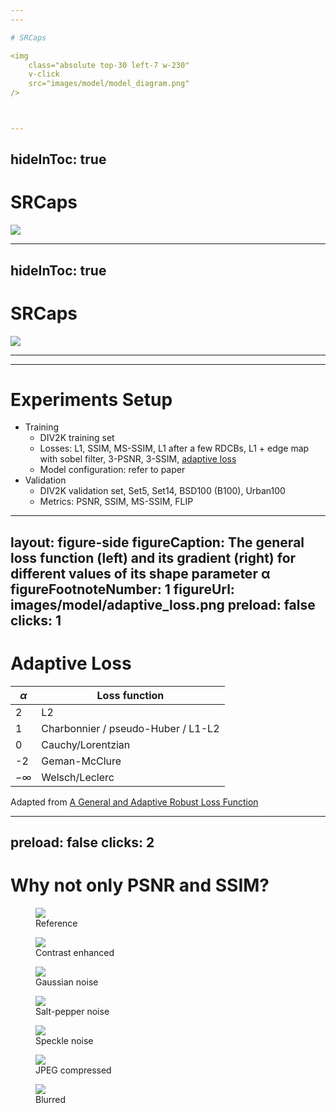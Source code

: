 ```yaml
---
---

# SRCaps

<img
    class="absolute top-30 left-7 w-230"
    v-click
    src="images/model/model_diagram.png"
/>



---
```

hideInToc: true
---

# SRCaps

<img
    class="absolute top-50 left-7 w-230"
    v-click
    src="images/model/capsblock_diagram.png"
/>



---
hideInToc: true
---

# SRCaps

<img
    class="absolute top-40 left-12 w-220"
    v-click
    src="images/model/upnet_diagram.png"
/>



---
---

# Experiments Setup

<v-clicks>

- Training
  - DIV2K training set
  - Losses: L1, SSIM, MS-SSIM, L1 after a few RDCBs, L1 + edge map with sobel filter, 3-PSNR, 3-SSIM, <u>adaptive loss</u>
  - Model configuration: refer to paper
- Validation
  - DIV2K validation set, Set5, Set14, BSD100 (B100), Urban100
  - Metrics: PSNR, SSIM, MS-SSIM, FLIP

</v-clicks>



---
layout: figure-side
figureCaption: The general loss function (left) and its gradient (right) for different values of its shape parameter α
figureFootnoteNumber: 1
figureUrl: images/model/adaptive_loss.png
preload: false
clicks: 1
---

# Adaptive Loss

| $\alpha$  | Loss function                      |
| --------- | ---------------------------------- |
| 2         | L2                                 |
| 1         | Charbonnier / pseudo-Huber / L1-L2 |
| 0         | Cauchy/Lorentzian                  |
| -2        | Geman-McClure                      |
| $-\infty$ | Welsch/Leclerc                     |

<Footnotes separator v-after>
  <Footnote :number=1>Adapted from <a href="https://openaccess.thecvf.com/content_CVPR_2019/html/Barron_A_General_and_Adaptive_Robust_Loss_Function_CVPR_2019_paper.html">A General and Adaptive Robust Loss Function</a></Footnote>
</Footnotes>

<!-- <img
    v-if="$slidev.nav.clicks >= 1"
    v-motion
    :initial="{ opacity: 0}"
    :enter="{ opacity: 1, transition: { delay: 250, duration: 750 } }"
    class="absolute top-40 left-12 w-150"
    src="images/model/adaptive_loss.png"

/> -->



---
preload: false
clicks: 2
---

# Why not only PSNR and SSIM?

<figure
    class="absolute top-60 left-10 w-40 h-40"
    v-if="$slidev.nav.clicks >= 1"
    v-motion
    :initial="{ opacity: 0}"
    :enter="{ opacity: 1, transition: { delay: 250, duration: 750 } }"
    >
    <img
        src="images/metrics/Einstein/Einstein_a.png"
    />
    <figcaption>Reference</figcaption>
</figure>

<figure
    class="absolute top-30 left-70 w-40 h-40"
    v-if="$slidev.nav.clicks >= 2"
    v-motion
    :initial="{ opacity: 0}"
    :enter="{ opacity: 1, transition: { delay: 250, duration: 750 } }"
    >
    <img
        src="images/metrics/Einstein/Einstein_b.png"
    />
    <figcaption>Contrast enhanced</figcaption>
</figure>

<figure
    class="absolute top-30 left-130 w-40 h-40"
    v-if="$slidev.nav.clicks >= 2"
    v-motion
    :initial="{ opacity: 0}"
    :enter="{ opacity: 1, transition: { delay: 250, duration: 750 } }"
    >
    <img
        src="images/metrics/Einstein/Einstein_c.png"
    />
    <figcaption>Gaussian noise</figcaption>
</figure>

<figure
    class="absolute top-30 left-190 w-40 h-40"
    v-if="$slidev.nav.clicks >= 2"
    v-motion
    :initial="{ opacity: 0}"
    :enter="{ opacity: 1, transition: { delay: 250, duration: 750 } }"
    >
    <img
        src="images/metrics/Einstein/Einstein_d.png"
    />
    <figcaption>Salt-pepper noise</figcaption>
</figure>

<figure
    class="absolute top-85 left-70 w-40 h-40"
    v-if="$slidev.nav.clicks >= 2"
    v-motion
    :initial="{ opacity: 0}"
    :enter="{ opacity: 1, transition: { delay: 250, duration: 750 } }"
    >
    <img
        src="images/metrics/Einstein/Einstein_b.png"
    />
    <figcaption>Speckle noise</figcaption>
</figure>

<figure
    class="absolute top-85 left-130 w-40 h-40"
    v-if="$slidev.nav.clicks >= 2"
    v-motion
    :initial="{ opacity: 0}"
    :enter="{ opacity: 1, transition: { delay: 250, duration: 750 } }"
    >
    <img
        src="images/metrics/Einstein/Einstein_c.png"
    />
    <figcaption>JPEG compressed</figcaption>
</figure>

<figure
    class="absolute top-85 left-190 w-40 h-40"
    v-if="$slidev.nav.clicks >= 2"
    v-motion
    :initial="{ opacity: 0}"
    :enter="{ opacity: 1, transition: { delay: 250, duration: 750 } }"
    >
    <img
        src="images/metrics/Einstein/Einstein_d.png"
    />
    <figcaption>Blurred</figcaption>
</figure>